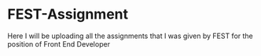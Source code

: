 # FEST-Assignment
Here I will be uploading all the assignments that I was given by FEST for the position of Front End Developer
